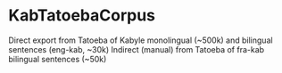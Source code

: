 # KabTatoebaCorpus
Direct export from Tatoeba of Kabyle monolingual (~500k) and bilingual sentences (eng-kab, ~30k)
Indirect (manual) from Tatoeba of fra-kab bilingual sentences (~50k) 
